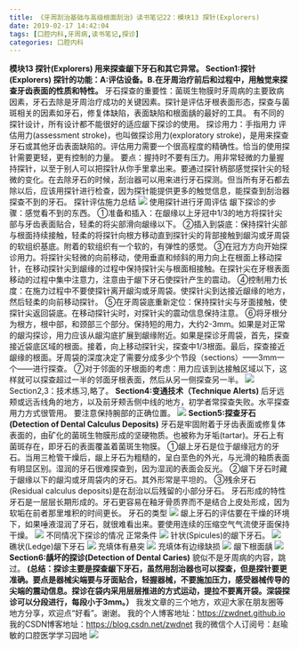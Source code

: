 ```yaml
---
title: 《牙周刮治基础与高级根面刮治》读书笔记22：模块13 探针(Explorers)
date: 2019-02-17 14:42:04
tags: [口腔内科,牙周病,读书笔记,探诊]
categories: 口腔内科
---
```


**模块13 探针(Explorers)
用来探查龈下牙石和其它异常。
Section1:探针(Explorers)
探针的功能：A:评估设备。B.在牙周治疗前后和过程中，用触觉来探查牙齿表面的性质和特性。**
牙石探查的重要性：菌斑生物膜时牙周病的主要致病因素，牙石去除是牙周治疗成功的关键因素。探针是评估牙根表面形态，探查与菌斑相关的因素如牙石，修复体缺陷，表面缺陷和根面龋的最好的工具。
有不同的探针设计，所有设计都不能很好的适应龈下探诊的使用。
探诊用力：手指用力
评估用力(assessment stroke)，也叫做探诊用力(exploratory stroke)，是用来探查牙石或其他牙齿表面缺陷的。评估用力需要一个很高程度的精确性。恰当的使用探针需要更轻，更有控制的力量。
要点：握持时不要有压力。用非常轻微的力量握持探针，以至于别人可以把探针从你手里拿出来。要通过探针柄部感觉探针尖的轻微的变化。在去除牙石的时候，刮治器可以用来进行牙石探测。但当所有牙石都去除以后，应该用探针进行检查，因为探针能提供更多的触觉信息，能探查到刮治器探查不到的牙石。
探针评估施力总结
![](https://zymblog-1258069789.cos.ap-chengdu.myqcloud.com/blog0099-yzgzjc22/01.png)
使用探针进行牙周评估
龈下探诊的步骤：感觉看不到的东西。
①准备和插入：在龈缘以上牙冠中1/3的地方将探针尖部与牙齿表面贴合，轻柔的将尖部滑向龈缘以下。
②插入到袋底：保持探针尖部与根面持续接触，轻柔的将探针向根方移动直到探针尖的背部接触到龈沟或牙周袋的软组织基底。附着的软组织有一个软的，有弹性的感觉。
③在冠方方向开始探诊用力。将探针尖轻微的向前移动，使用垂直和倾斜的用力向上在根面上移动探针，在移动探针尖到龈缘的过程中保持探针尖与根面相接触。在探针尖在牙根表面移动的过程中集中注意力，注意由于龈下牙石使探针产生的震动。
④控制用力长度：在施力过程中不要使探针离开龈沟或牙周袋。使探针尖到达接近龈缘的地方，然后轻柔的向前移动探针。
⑤在牙周袋底重新定位：保持探针尖与牙面接触，使探针尖返回袋底。在移动探针尖时，对探针尖的震动信息保持注意。
⑥将牙根分为根方，根中部，和颈部三个部分。保持短的用力，大约2-3mm。如果是对正常的龈沟探诊，用力应该从龈沟底扩展到龈缘附近。如果是探诊牙周袋，首先，探查接近袋底区域的根面。接着，向上移动探针尖，探查中1/3根面。最后，探查接近龈缘的根面。牙周袋的深度决定了需要分成多少个节段（sections）——3mm一个——进行探查。
⑦对于邻面的牙根面的考虑：用力应该到达接触区域以下，这样就可以探查超过一半的邻面牙根表面，然后从另一侧探查另一半。
![](https://zymblog-1258069789.cos.ap-chengdu.myqcloud.com/blog0099-yzgzjc22/02.png)
Section2,3：技术练习,略了。
**Section4:变通技术（Technique Alerts)**
后牙远颊或远舌线角的地方，以及前牙颊舌侧中线的地方，初学者常探查失败。水平探查用力方式很管用。
要注意保持腕部的正确位置。
![](https://zymblog-1258069789.cos.ap-chengdu.myqcloud.com/blog0099-yzgzjc22/03.png)
**Section5:探查牙石(Detection of Dental Calculus Deposits)**
牙石是牢固附着于牙齿表面或修复体表面的，由矿化的菌斑生物膜形成的坚硬物质。也被称为牙垢(tartar)。牙石上有菌斑存在，即牙石的表面覆盖着菌斑生物膜。
①龈上牙石是位于龈缘冠方的牙石。当用三枪管干燥后，龈上牙石为粗糙的，呈白垩色的外光，与光滑的釉质表面有明显区别。湿润的牙石很难探查到，因为湿润的表面会反光。
②龈下牙石时藏于龈缘以下的龈沟或牙周袋内的牙石。其外形常是平坦的。
③残余牙石(Residual calculus deposits)是在刮治以后残留的小部分牙石。
牙石形成的特性
牙石是一层层长期形成的。牙石更容易在釉牙骨质界而不是结合上皮处形成，因为软垢在前者那里堆积的时间更长。
牙石的类型
![](https://zymblog-1258069789.cos.ap-chengdu.myqcloud.com/blog0099-yzgzjc22/04.png)
龈上牙石的评估要在干燥的环境下，如果唾液湿润了牙石，就很难看出来。要使用连续的压缩空气气流使牙面保持干燥。
![](https://zymblog-1258069789.cos.ap-chengdu.myqcloud.com/blog0099-yzgzjc22/05.png)
不同情况下探诊的情况
正常条件
![](https://zymblog-1258069789.cos.ap-chengdu.myqcloud.com/blog0099-yzgzjc22/06.png)
针状(Spicules)的龈下牙石。
![](https://zymblog-1258069789.cos.ap-chengdu.myqcloud.com/blog0099-yzgzjc22/07.png)
礁状(Ledge)龈下牙石
![](https://zymblog-1258069789.cos.ap-chengdu.myqcloud.com/blog0099-yzgzjc22/08.png)
充填体有悬突
![](https://zymblog-1258069789.cos.ap-chengdu.myqcloud.com/blog0099-yzgzjc22/09.png)
充填体有边缘缺损
![](https://zymblog-1258069789.cos.ap-chengdu.myqcloud.com/blog0099-yzgzjc22/10.png)
龈下根面龋
![](https://zymblog-1258069789.cos.ap-chengdu.myqcloud.com/blog0099-yzgzjc22/11.png)
**Section6:龋坏的探诊(Detection of Dental Caries)**
貌似不是牙周病的内容，跳过。
**(总结：探诊主要是探查龈下牙石，虽然用刮治器也可以探查，但是探针要更准确。要点是器械尖端要与牙面贴合，轻握器械，不要施加压力，感受器械传导的尖端的震动信息。探诊在袋内采用层层推进的方式运动，提拉不要离开袋。深袋探诊可以分段进行，每段小于3mm。）**
我发文章的三个地方，欢迎大家在朋友圈等地方分享，欢迎点“好看”。谢谢。
我的个人博客地址：https://zwdnet.github.io
我的CSDN博客地址：https://blog.csdn.net/zwdnet
我的微信个人订阅号：赵瑜敏的口腔医学学习园地
![](https://zymblog-1258069789.cos.ap-chengdu.myqcloud.com/other/wx.jpg)